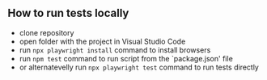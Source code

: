 ## How to run tests locally

- clone repository
- open folder with the project in Visual Studio Code
- run `npx playwright install` command to install browsers
- run `npm test` command to run script from the `package.json' file
- or alternatevelly run `npx playwright test` command to run tests directly
